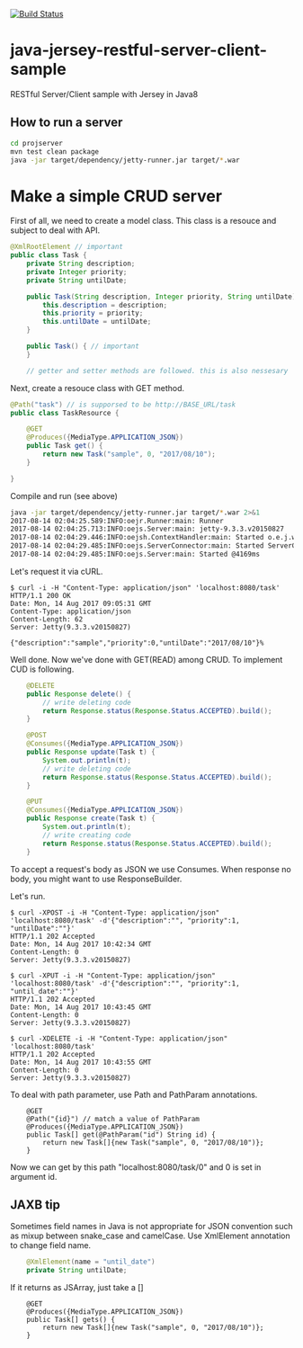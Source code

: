 [![Build Status](https://travis-ci.org/iwag/java-jersey-restful-server-client-sample.svg?branch=master)](https://travis-ci.org/iwag/java-jersey-restful-server-client-sample)

# java-jersey-restful-server-client-sample
RESTful Server/Client sample with Jersey in Java8

## How to run a server

```bash
cd projserver
mvn test clean package
java -jar target/dependency/jetty-runner.jar target/*.war
```

# Make a simple CRUD server

First of all, we need to create a model class. This class is a resouce and subject to deal with API.

```Task.java
@XmlRootElement // important
public class Task {
    private String description;
    private Integer priority;
    private String untilDate;

    public Task(String description, Integer priority, String untilDate) {
        this.description = description;
        this.priority = priority;
        this.untilDate = untilDate;
    }

    public Task() { // important
    }

    // getter and setter methods are followed. this is also nessesary
```

Next, create a resouce class with GET method.

```TaskResource.java
@Path("task") // is supporsed to be http://BASE_URL/task 
public class TaskResource {

    @GET
    @Produces({MediaType.APPLICATION_JSON})
    public Task get() {
        return new Task("sample", 0, "2017/08/10");
    }

}
```

Compile and run (see above)

```bash
java -jar target/dependency/jetty-runner.jar target/*.war 2>&1                                                     2017-08-14 02:04:25.580:INFO::main: Logging initialized @262ms
2017-08-14 02:04:25.589:INFO:oejr.Runner:main: Runner
2017-08-14 02:04:25.713:INFO:oejs.Server:main: jetty-9.3.3.v20150827
2017-08-14 02:04:29.446:INFO:oejsh.ContextHandler:main: Started o.e.j.w.WebAppContext@e6ea0c6{/,file:///Users/iwag/Devel/src/github.com/iwag/java-jersey-restful-server-client-sample/projserver/target/projserver/,AVAILABLE}{file:///Users/iwag/Devel/src/github.com/iwag/java-jersey-restful-server-client-sample/projserver/target/projserver.war}
2017-08-14 02:04:29.485:INFO:oejs.ServerConnector:main: Started ServerConnector@7daa0fbd{HTTP/1.1,[http/1.1]}{0.0.0.0:8080}
2017-08-14 02:04:29.485:INFO:oejs.Server:main: Started @4169ms
```

Let's request it via cURL.

```
$ curl -i -H "Content-Type: application/json" 'localhost:8080/task'                                               HTTP/1.1 200 OK
Date: Mon, 14 Aug 2017 09:05:31 GMT
Content-Type: application/json
Content-Length: 62
Server: Jetty(9.3.3.v20150827)

{"description":"sample","priority":0,"untilDate":"2017/08/10"}%
```

Well done. Now we've done with GET(READ) among CRUD.
To implement CUD is following.

```TaskResource.java
    @DELETE
    public Response delete() {
        // write deleting code
        return Response.status(Response.Status.ACCEPTED).build();
    }

    @POST
    @Consumes({MediaType.APPLICATION_JSON})
    public Response update(Task t) {
        System.out.println(t);
        // write deleting code
        return Response.status(Response.Status.ACCEPTED).build();
    }

    @PUT
    @Consumes({MediaType.APPLICATION_JSON})
    public Response create(Task t) {
        System.out.println(t);
        // write creating code
        return Response.status(Response.Status.ACCEPTED).build();
    }

```

To accept a request's body as JSON we use Consumes. When response no body, you might want to use ResponseBuilder.

Let's run.

```
$ curl -XPOST -i -H "Content-Type: application/json" 'localhost:8080/task' -d'{"description":"", "priority":1, "untilDate":""}'
HTTP/1.1 202 Accepted
Date: Mon, 14 Aug 2017 10:42:34 GMT
Content-Length: 0
Server: Jetty(9.3.3.v20150827)

$ curl -XPUT -i -H "Content-Type: application/json" 'localhost:8080/task' -d'{"description":"", "priority":1, "until_date":""}'
HTTP/1.1 202 Accepted
Date: Mon, 14 Aug 2017 10:43:45 GMT
Content-Length: 0
Server: Jetty(9.3.3.v20150827)

$ curl -XDELETE -i -H "Content-Type: application/json" 'localhost:8080/task'
HTTP/1.1 202 Accepted
Date: Mon, 14 Aug 2017 10:43:55 GMT
Content-Length: 0
Server: Jetty(9.3.3.v20150827)
```

To deal with path parameter, use Path and PathParam annotations.

```
    @GET
	@Path("{id}") // match a value of PathParam
    @Produces({MediaType.APPLICATION_JSON})
    public Task[] get(@PathParam("id") String id) {
        return new Task[]{new Task("sample", 0, "2017/08/10")};
    }
```

Now we can get by this path "localhost:8080/task/0" and 0 is set in argument id.

## JAXB tip

Sometimes field names in Java is not appropriate for JSON convention such as mixup between snake_case and camelCase.
Use XmlElement annotation to change field name.

```Task.java
    @XmlElement(name = "until_date")
    private String untilDate;
```

If it returns as JSArray, just take a []

```
    @GET
    @Produces({MediaType.APPLICATION_JSON})
    public Task[] gets() {
        return new Task[]{new Task("sample", 0, "2017/08/10")};
    }
```
